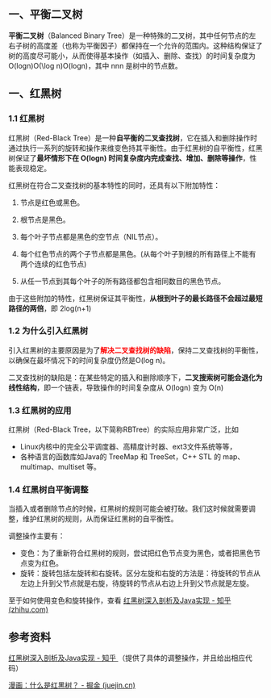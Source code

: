 ## 一、平衡二叉树

**平衡二叉树**（Balanced Binary Tree）是一种特殊的二叉树，其中任何节点的左右子树的高度差（也称为平衡因子）都保持在一个允许的范围内。这种结构保证了树的高度尽可能小，从而使得基本操作（如插入、删除、查找）的时间复杂度为 O(log⁡n)O(\log n)O(logn)，其中 nnn 是树中的节点数。





## 一、红黑树

### 1.1 红黑树

红黑树（Red-Black Tree）是一种**自平衡的二叉查找树**，它在插入和删除操作时通过执行一系列的旋转和操作来维变色持其平衡性。由于红黑树的自平衡性，红黑树保证了**最坏情形下在 O(logn) 时间复杂度内完成查找、增加、删除等操作**，性能表现稳定。

红黑树在符合二叉查找树的基本特性的同时，还具有以下附加特性：

1. 节点是红色或黑色。

2. 根节点是黑色。

3. 每个叶子节点都是黑色的空节点（NIL节点）。

4. 每个红色节点的两个子节点都是黑色。(从每个叶子到根的所有路径上不能有两个连续的红色节点)

5. 从任一节点到其每个叶子的所有路径都包含相同数目的黑色节点。

由于这些附加的特性，红黑树保证其平衡性，**从根到叶子的最长路径不会超过最短路径的两倍**，即 2log(n+1)





### 1.2 为什么引入红黑树

引入红黑树的主要原因是为了<font color="red">**解决二叉查找树的缺陷**</font>，保持二叉查找树的平衡性，以确保在最坏情况下的时间复杂度仍然是O(log n)。

二叉查找树的缺陷是：在某些特定的插入和删除顺序下，**二叉搜索树可能会退化为线性结构**，即一个链表，导致操作的时间复杂度从 O(logn) 变为 O(n)





### 1.3 红黑树的应用

红黑树（Red-Black Tree，以下简称RBTree）的实际应用非常广泛，比如

- Linux内核中的完全公平调度器、高精度计时器、ext3文件系统等等，
- 各种语言的函数库如Java的 TreeMap 和 TreeSet，C++ STL 的 map、multimap、multiset 等。

 



### 1.4 红黑树自平衡调整

当插入或者删除节点的时候，红黑树的规则可能会被打破。我们这时候就需要调整，维护红黑树的规则，从而保证红黑树的自平衡性。

调整操作主要有：

- 变色：为了重新符合红黑树的规则，尝试把红色节点变为黑色，或者把黑色节点变为红色。
- 旋转：旋转包括左旋转和右旋转。区分左旋和右旋的方法是：待旋转的节点从左边上升到父节点就是右旋，待旋转的节点从右边上升到父节点就是左旋。

至于如何使用变色和旋转操作，查看 [红黑树深入剖析及Java实现 - 知乎 (zhihu.com)](https://zhuanlan.zhihu.com/p/24367771)







## 参考资料

[红黑树深入剖析及Java实现 - 知乎 ](https://zhuanlan.zhihu.com/p/24367771)  （提供了具体的调整操作，并且给出相应代码）

[漫画：什么是红黑树？ - 掘金 (juejin.cn)](https://juejin.cn/post/6844903519632228365#comment)